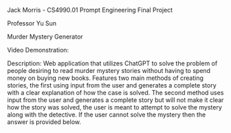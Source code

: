 Jack Morris - CS4990.01 Prompt Engineering
Final Project


Professor Yu Sun

Murder Mystery Generator

Video Demonstration:

Description: Web application that utilizes ChatGPT to solve the problem of people desiring to read murder mystery stories without having to spend money on buying new books. Features two main methods of creating stories, the first using input from the user and generates a complete story with a clear explanation of how the case is solved. The second method uses input from the user and generates a complete story but will not make it clear how the story was solved, the user is meant to attempt to solve the mystery along with the detective. If the user cannot solve the mystery then the answer is provided below.
